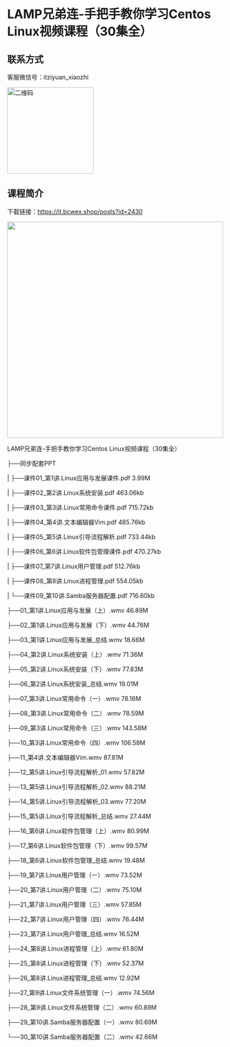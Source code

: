 # LAMP兄弟连-手把手教你学习Centos Linux视频课程（30集全）

## 联系方式

客服微信号：itziyuan_xiaozhi

<img src="https://ziyuanyun.oss-cn-guangzhou.aliyuncs.com/common/20240614073449/666b82192834a.jpg" width="200" height="200" alt="二维码">

## 课程简介

下载链接：https://it.bcwex.shop/posts?id=2430

<img src="https://ziyuanyun.oss-cn-guangzhou.aliyuncs.com/yun/20240515183951/664490f7daffd.jpg" width="500" alt="">

  LAMP兄弟连-手把手教你学习Centos Linux视频课程（30集全）



 ├──同步配套PPT

 | ├──课件01_第1讲.Linux应用与发展课件.pdf 3.99M

 | ├──课件02_第2讲.Linux系统安装.pdf 463.06kb

 | ├──课件03_第3讲.Linux常用命令课件.pdf 715.72kb

 | ├──课件04_第4讲.文本编辑器Vim.pdf 485.76kb

 | ├──课件05_第5讲.Linux引导流程解析.pdf 733.44kb

 | ├──课件06_第6讲.Linux软件包管理课件.pdf 470.27kb

 | ├──课件07_第7讲.Linux用户管理.pdf 512.76kb

 | ├──课件08_第8讲.Linux进程管理.pdf 554.05kb

 | └──课件09_第10讲.Samba服务器配置.pdf 716.60kb

 ├──01_第1讲.Linux应用与发展（上）.wmv 46.89M

 ├──02_第1讲.Linux应用与发展（下）.wmv 44.76M

 ├──03_第1讲.Linux应用与发展_总结.wmv 18.66M

 ├──04_第2讲.Linux系统安装（上）.wmv 71.36M

 ├──05_第2讲.Linux系统安装（下）.wmv 77.83M

 ├──06_第2讲.Linux系统安装_总结.wmv 19.01M

 ├──07_第3讲.Linux常用命令（一）.wmv 78.16M

 ├──08_第3讲.Linux常用命令（二）.wmv 78.59M

 ├──09_第3讲.Linux常用命令（三）.wmv 143.58M

 ├──10_第3讲.Linux常用命令（四）.wmv 106.58M

 ├──11_第4讲.文本编辑器Vim.wmv 87.81M

 ├──12_第5讲.Linux引导流程解析_01.wmv 57.82M

 ├──13_第5讲.Linux引导流程解析_02.wmv 88.21M

 ├──14_第5讲.Linux引导流程解析_03.wmv 77.20M

 ├──15_第5讲.Linux引导流程解析_总结.wmv 27.44M

 ├──16_第6讲.Linux软件包管理（上）.wmv 80.99M

 ├──17_第6讲.Linux软件包管理（下）.wmv 99.57M

 ├──18_第6讲.Linux软件包管理_总结.wmv 19.48M

 ├──19_第7讲.Linux用户管理（一）.wmv 73.52M

 ├──20_第7讲.Linux用户管理（二）.wmv 75.10M

 ├──21_第7讲.Linux用户管理（三）.wmv 57.85M

 ├──22_第7讲.Linux用户管理（四）.wmv 76.44M

 ├──23_第7讲.Linux用户管理_总结.wmv 16.52M

 ├──24_第8讲.Linux进程管理（上）.wmv 61.80M

 ├──25_第8讲.Linux进程管理（下）.wmv 52.37M

 ├──26_第8讲.Linux进程管理_总结.wmv 12.92M

 ├──27_第9讲.Linux文件系统管理（一）.wmv 74.56M

 ├──28_第9讲.Linux文件系统管理（二）.wmv 60.89M

 ├──29_第10讲.Samba服务器配置（一）.wmv 80.69M

 └──30_第10讲.Samba服务器配置（二）.wmv 42.66M

  